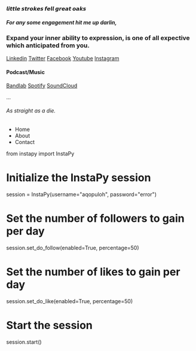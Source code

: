 **𝙡𝙞𝙩𝙩𝙡𝙚 𝙨𝙩𝙧𝙤𝙠𝙚𝙨 𝙛𝙚𝙡𝙡 𝙜𝙧𝙚𝙖𝙩 𝙤𝙖𝙠𝙨**

##### For any some engagement hit me up darlin, 

### Expand your inner ability to expression, is one of all expective which anticipated from you. 

[Linkedin](https://www.linkedin.com/in/aejalov) [Twitter](https://www.twitter.com/aejalov) [Facebook](https://www.facebook.com/aejalov) [Youtube](https://www.youtube.com/@aejalov) [Instagram](https://www.instagram.com/aejalov)


#### Podcast/Music


[Bandlab](https://www.bandlab.com/aejalov)
[Spotify](https://open.spotify.com/user/icujon3lwnhm995g0x0hrt7ea?si=U_NAdJhjTYyY1ubiG2V0wQ)
[SoundCloud](https://on.soundcloud.com/wuChZ)

...





###### As straight as a die.





<head></head>
<body>
 <ul>
  <li>Home</li>
  <li>About</li>
  <li>Contact</li>
 </ul>
</body>

from instapy import InstaPy

# Initialize the InstaPy session
session = InstaPy(username="aqopuloh", password="error")

# Set the number of followers to gain per day
session.set_do_follow(enabled=True, percentage=50)

# Set the number of likes to gain per day
session.set_do_like(enabled=True, percentage=50)

# Start the session
session.start()